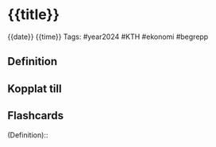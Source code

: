 # {{title}}

{{date}} {{time}}
Tags: #year2024 #KTH #ekonomi #begrepp

## Definition



## Kopplat till



## Flashcards

(Definition)::
